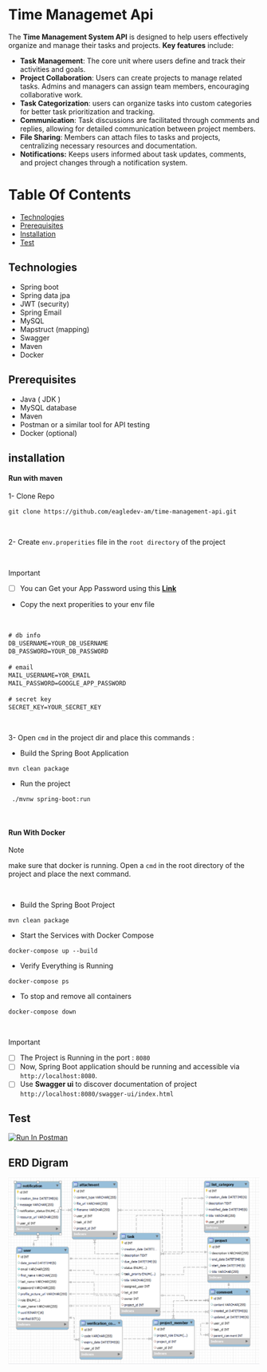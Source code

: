 # Time Managemet Api
The **Time Management System API** is designed to help users effectively organize and manage their tasks and projects. **Key features** include:
- **Task Management**: The core unit where users define and track their activities and goals.
- **Project Collaboration**: Users can create projects to manage related tasks. Admins and managers can assign team members, encouraging collaborative work.
- **Task Categorization**: users can organize tasks into custom categories for better task prioritization and tracking.
- **Communication**: Task discussions are facilitated through comments and replies, allowing for detailed communication between project members.
- **File Sharing**: Members can attach files to tasks and projects, centralizing necessary resources and documentation.
- **Notifications:** Keeps users informed about task updates, comments, and project changes through a notification system.


# Table Of Contents
* [Technologies](#Technologies)
* [Prerequisites](#Prerequisites)
* [Installation](#installation)
* [Test](#test)
  



<a name="Technologies"></a>

## Technologies
- Spring boot
- Spring data jpa
- JWT (security)
- Spring Email
- MySQL
- Mapstruct (mapping)
- Swagger
- Maven
- Docker


<a name="Prerequisites"></a>
## Prerequisites
* Java ( JDK  )
* MySQL database 
* Maven
* Postman or a similar tool for API testing
* Docker (optional)

<a name="installation"></a>
## installation
#### Run with maven

1- Clone Repo
<br>

```git
git clone https://github.com/eagledev-am/time-management-api.git
```
<br>

2- Create ```env.properities``` file in the ```root directory``` of the project  

<br>
 
> [!IMPORTANT]
> - [ ] You can Get your App Password using this **[Link](https://myaccount.google.com/u/1/apppasswords)** <br> 
> - Copy the next properities to your env file

<br>

```
# db info
DB_USERNAME=YOUR_DB_USERNAME
DB_PASSWORD=YOUR_DB_PASSWORD

# email
MAIL_USERNAME=YOR_EMAIL
MAIL_PASSWORD=GOOGLE_APP_PASSWORD

# secret key
SECRET_KEY=YOUR_SECRET_KEY

```
<br>

3- Open ```cmd``` in the project dir and place this commands :
<br>

-  Build the Spring Boot Application
```
mvn clean package
```
- Run the project 
```
 ./mvnw spring-boot:run
```

<br>

#### Run With Docker 


>[!NOTE]
> make sure that docker is running. Open a ```cmd``` in the root directory of the project and place the next command. 

<BR>

-  Build the Spring Boot Project
```
mvn clean package
```

- Start the Services with Docker Compose
```
docker-compose up --build
```
- Verify Everything is Running
```
docker-compose ps
```

- To stop and remove all containers 
```
docker-compose down
```
<br>

> [!IMPORTANT]
> - [ ] The Project is Running in the port : ```8080```
> - [ ] Now, Spring Boot application should be running and accessible via ```http://localhost:8080```.
> - [ ] Use **Swagger ui** to discover documentation of project ```http://localhost:8080/swagger-ui/index.html```

<a name="test"></a>
## Test
[<img src="https://run.pstmn.io/button.svg" alt="Run In Postman" style="width: 128px; height: 32px;">](https://app.getpostman.com/run-collection/29779062-32ae97d6-7138-48f4-bc99-73f0216e7f33?action=collection%2Ffork&source=rip_markdown&collection-url=entityId%3D29779062-32ae97d6-7138-48f4-bc99-73f0216e7f33%26entityType%3Dcollection%26workspaceId%3Df05a19fb-5bb8-4877-93aa-ca3c9a8411ba)


## ERD Digram
![erd](https://github.com/eagledev-am/time-management-api/blob/main/pictures/erd.png)

